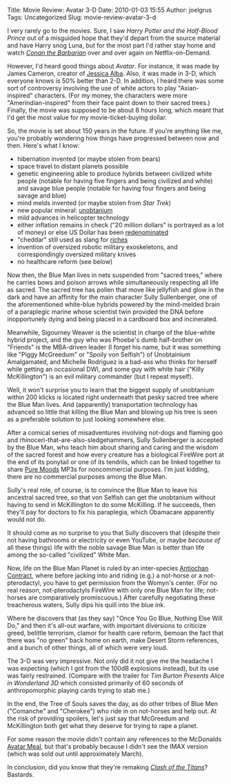 Title: Movie Review: Avatar 3-D
Date: 2010-01-03 15:55
Author: joelgrus
Tags: Uncategorized
Slug: movie-review-avatar-3-d

I very rarely go to the movies. Sure, I saw *Harry Potter and the
Half-Blood Prince* out of a misguided hope that they'd depart from the
source material and have Harry snog Luna, but for the most part I'd
rather stay home and watch *[Conan the
Barbarian](http://www.youtube.com/watch?v=6PQ6335puOc)* over and over
again on Netflix-on-Demand.

However, I'd heard good things about *Avatar*. For instance, it was made
by James Cameron, creator of [Jessica
Alba](http://en.wikipedia.org/wiki/Dark_Angel_%28TV_series%29). Also, it
was made in 3-D, which everyone knows is 50% better than 2-D. In
addition, I heard there was some sort of controversy involving the use
of white actors to play "Asian-inspired" characters. (For my money, the
characters were more "Amerindian-inspired" from their face paint down to
their sacred trees.) Finally, the movie was supposed to be about 8 hours
long, which meant that I'd get the most value for my movie-ticket-buying
dollar.

So, the movie is set about 150 years in the future. If you're anything
like me, you're probably wondering how things have progressed between
now and then. Here's what I know:

-   hibernation invented (or maybe stolen from bears)
-   space travel to distant planets possible
-   genetic engineering able to produce hybrids between civilized white
    people (notable for having five fingers and being civilized and
    white) and savage blue people (notable for having four fingers and
    being savage and blue)
-   mind melds invented (or maybe stolen from *Star Trek*)
-   new popular mineral:
    [unobtanium](http://en.wikipedia.org/wiki/Transactinide_element)
-   mild advances in helicopter technology
-   either inflation remains in check ("20 million dollars" is portrayed
    as a lot of money) or else US Dollar has been
    [redenominated](http://en.wikipedia.org/wiki/Denomination_%28currency%29#Redenomination)
-   "cheddar" still used as slang for
    [riches](http://www.urbandictionary.com/define.php?term=cheddar)
-   invention of oversized robotic military exoskeletons, and
    correspondingly oversized military knives
-   no healthcare reform (see below)

Now then, the Blue Man lives in nets suspended from "sacred trees,"
where he carries bows and poison arrows while simultaneously respecting
all life as sacred. The sacred tree has pollen that move like jellyfish
and glow in the dark and have an affinity for the main character Sully
Sullenberger, one of the aforementioned white-blue hybrids powered by
the mind-melded brain of a paraplegic marine whose scientist twin
provided the DNA before inopportunely dying and being placed in a
cardboard box and incinerated.

Meanwhile, Sigourney Weaver is the scientist in charge of the blue-white
hybrid project, and the guy who was Phoebe's dumb half-brother on
"Friends" is the MBA-driven leader (I forget his name, but it was
something like "Piggy McGreedum" or "Spoily von Selfish") of Unobtainium
Amalgamated, and Michelle Rodriguez is a bad-ass who thinks for herself
while getting an occasional DWI, and some guy with white hair ("Killy
McKillington") is an evil military commander (but I repeat myself).

Well, it won't surprise you to learn that the biggest supply of
unobtanium within 200 klicks is located right underneath that pesky
sacred tree where the Blue Man lives. And (apparently) transportation
technology has advanced so little that killing the Blue Man and blowing
up his tree is seen as a preferable solution to just looking somewhere
else.

After a comical series of misadventures involving not-dogs and flaming
goo and rhinoceri-that-are-also-sledgehammers, Sully Sullenberger is
accepted by the Blue Man, who teach him about sharing and caring and the
wisdom of the sacred forest and how every creature has a biological
FireWire port at the end of its ponytail or one of its tendrils, which
can be linked together to share [Pure
Moods](http://www.youtube.com/watch?v=B7zJ0yVSSvE) MP3s for
noncommercial purposes. I'm just kidding, there are no commercial
purposes among the Blue Man.

Sully's real role, of course, is to convince the Blue Man to leave his
ancestral sacred tree, so that von Selfish can get the unobtanium
without having to send in McKillington to do some McKilling. If he
succeeds, then they'll pay for doctors to fix his paraplegia, which
Obamacare apparently would not do.

It should come as no surprise to you that Sully discovers that (despite
their not having bathrooms or electricity or even YouTube, or maybe
*because of* all these things) life with the noble savage Blue Man is
better than life among the so-called "civilized" White Man.

Now, life on the Blue Man Planet is ruled by an inter-species [Antiochan
Contract](http://en.wikipedia.org/wiki/Antioch_College#The_Sexual_Offense_Prevention_Policy),
where before jacking into and riding (e.g.) a not-horse or a
not-pterodactyl, you have to get permission from the Womyn's center.
(For no real reason, not-pterodactyls FireWire with only one Blue Man
for life; not-horses are comparatively promiscuous.) After carefully
negotiating these treacherous waters, Sully dips his quill into the blue
ink.

Where he discovers that (as they say) "Once You Go Blue, Nothing Else
Will Do," and then it's all-out warfare, with important diversions to
criticize greed, belittle terrorism, clamor for health care reform,
bemoan the fact that there was "no green" back home on earth, make
Desert Storm references, and a bunch of other things, all of which were
very loud.

The 3-D was very impressive. Not only did it not give me the headache I
was expecting (which I got from the 100dB explosions instead), but its
use was fairly restrained. (Compare with the trailer for *Tim Burton
Presents Alice in Wonderland 3D* which consisted primarily of 60 seconds
of anthropomorphic playing cards trying to stab me.)

In the end, the Tree of Souls saves the day, as do other tribes of Blue
Men ("Comanche" and "Cherokee") who ride in on not-horses and help out.
At the risk of providing spoilers, let's just say that McGreedum and
McKillington both get what they deserve for trying to rape a planet.

For some reason the movie didn't contain any references to the McDonalds
[Avatar Meal](http://www.wired.com/underwire/2009/12/avatar-mcdonalds/),
but that's probably because I didn't see the IMAX version (which was
sold out until approximately March).

In conclusion, did you know that they're remaking *[Clash of the
Titans](http://www.youtube.com/watch?v=m-r6YvB5vCI)*? Bastards.
